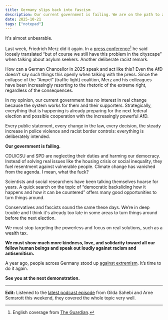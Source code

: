 ```yaml
---
title: Germany slips back into fascism
description: Our current government is failing. We are on the path to authoritarianism.
date: 2025-10-21
tags: ["notepad"]
---
```


It's almost unbearable.

Last week, Friedrich Merz did it again. In a [press conference](https://youtu.be/aCbmuwAaEXo?si=6rmf3TchthdYLni4)[^1] he said loosely translated “but of course we still have this problem in the cityscape” when talking about asylum seekers. Another deliberate racist remark.

How can a German Chancellor in 2025 speak and act like this? Even the AfD doesn’t say such things this openly when talking with the press. Since the collapse of the “Ampel” (traffic light) coalition, Merz and his colleagues have been increasingly resorting to the rhetoric of the extreme right, regardless of the consequences.

In my opinion, our current government has no interest in real change because the system works for them and their supporters. Strategically, everything that is happening is already preparing for the next federal election and possible cooperation with the increasingly powerful AfD.

Every public statement, every change in the law, every decision, the steady increase in police violence and racist border controls: everything is deliberately intended.

**Our government is failing.**

CDU/CSU and SPD are neglecting their duties and harming our democracy. Instead of solving real issues like the housing crisis or social inequality, they fuel resentment against vulnerable people. Climate change has vanished from the agenda. I mean, what the fuck?

Scientists and social researchers have been talking themselves hoarse for years. A quick search on the topic of “democratic backsliding how it happens and how it can be countered” offers many good opportunities to turn things around.

Conservatives and fascists sound the same these days. We’re in deep trouble and I think it's already too late in some areas to turn things around before the next election.

We must stop targeting the powerless and focus on real solutions, such as a wealth tax.

**We must show much more kindness, love, and solidarity toward all our fellow human beings and speak out loudly against racism and antisemitism.**

A year ago, people across Germany stood up [against extremism](https://en.wikipedia.org/wiki/2024%E2%80%932025_German_anti-extremism_protests). It’s time to do it again.

**See you at the next demonstration.**

---

**Edit:** Listened to the [latest podcast episode](https://www.podcast.de/episode/695140163/stadtbild-demokratie-infrastruktur-richard-david-precht-definiert-faschismus) from Gilda Sahebi and Arne Semsrott this weekend, they covered the whole topic very well.

[^1]: English coverage from [The Guardian](https://www.theguardian.com/world/2025/oct/21/friedrich-merz-accused-of-using-dangerous-rhetoric-on-immigration).
